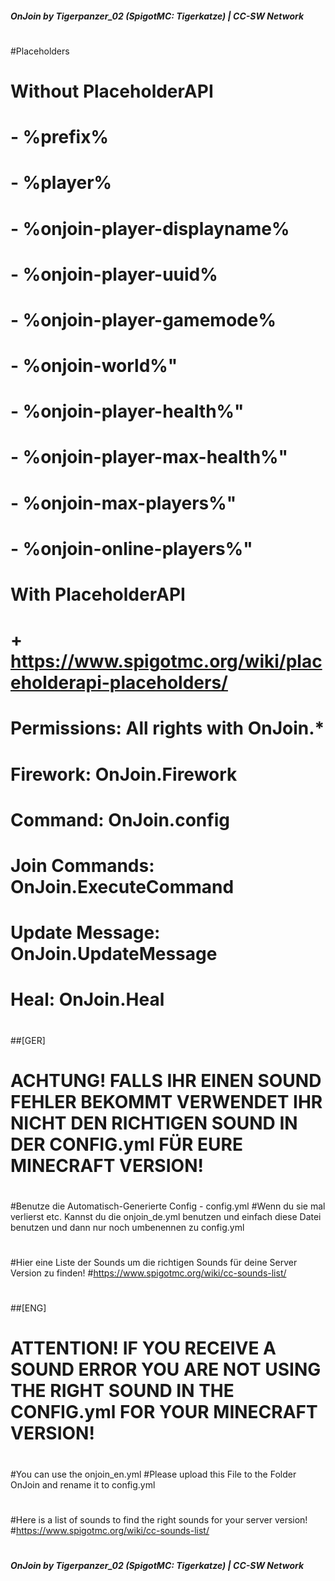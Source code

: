 ##### OnJoin by Tigerpanzer_02 (SpigotMC: Tigerkatze) | CC-SW Network #####
#
#Placeholders
#       Without PlaceholderAPI
#           - %prefix%
#           - %player%
#           - %onjoin-player-displayname%
#           - %onjoin-player-uuid%
#           - %onjoin-player-gamemode%
#           - %onjoin-world%"
#           - %onjoin-player-health%"
#           - %onjoin-player-max-health%"
#           - %onjoin-max-players%"
#           - %onjoin-online-players%"
#       With PlaceholderAPI
#           + https://www.spigotmc.org/wiki/placeholderapi-placeholders/
#
# Permissions: All rights with OnJoin.*
#              Firework: OnJoin.Firework
#              Command: OnJoin.config
#              Join Commands: OnJoin.ExecuteCommand
#              Update Message: OnJoin.UpdateMessage
#              Heal: OnJoin.Heal
#
##[GER]
#
# ACHTUNG! FALLS IHR EINEN SOUND FEHLER BEKOMMT VERWENDET IHR NICHT DEN RICHTIGEN SOUND IN DER CONFIG.yml FÜR EURE MINECRAFT VERSION!
#
#Benutze die Automatisch-Generierte Config - config.yml
#Wenn du sie mal verlierst etc. Kannst du die onjoin_de.yml benutzen und einfach diese Datei benutzen und dann nur noch umbenennen zu config.yml
#
#Hier eine Liste der Sounds um die richtigen Sounds für deine Server Version zu finden!
#https://www.spigotmc.org/wiki/cc-sounds-list/
#
#
##[ENG]
#
# ATTENTION! IF YOU RECEIVE A SOUND ERROR YOU ARE NOT USING THE RIGHT SOUND IN THE CONFIG.yml FOR YOUR MINECRAFT VERSION!
#
#You can use the onjoin_en.yml
#Please upload this File to the Folder OnJoin and rename it to config.yml
#
#Here is a list of sounds to find the right sounds for your server version!
#https://www.spigotmc.org/wiki/cc-sounds-list/
#
##### OnJoin by Tigerpanzer_02 (SpigotMC: Tigerkatze) | CC-SW Network #####
